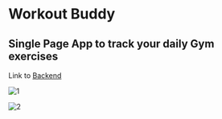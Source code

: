 ﻿# Workout Buddy
## Single Page App to track your daily Gym exercises

Link to [Backend](https://github.com/PRATAP-KUMAR/workout-buddy-fullstack-backend)

![1](https://github.com/PRATAP-KUMAR/workout-mern-backend/assets/40719899/9867f549-0fbc-4e84-bdc3-995aeb3abd78)

![2](https://github.com/PRATAP-KUMAR/workout-mern-backend/assets/40719899/253b522d-38b1-46a8-9eaf-efb9f7f0dea1)
